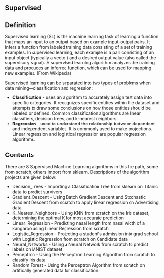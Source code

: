 ## Supervised
## Definition 
Supervised learning (SL) is the machine learning task of learning a function that maps an input to an output based on example input-output pairs. It infers a function from labeled training data consisting of a set of training examples. In supervised learning, each example is a pair consisting of an input object (typically a vector) and a desired output value (also called the supervisory signal). A supervised learning algorithm analyzes the training data and produces an inferred function, which can be used for mapping new examples. (From Wikipedia)

Supervised learning can be separated into two types of problems when data mining—classification and regression:

* **Classification** - uses an algorithm to accurately assign test data into specific categories. It recognizes specific entities within the dataset and attempts to draw some conclusions on how those entities should be labeled or defined. Common classification algorithms are linear classifiers, decision trees, and k-nearest neighbors.
* **Regression** - used to understand the relationship between dependent and independent variables. It is commonly used to make projections. Linear regression and logistical regression are popular regression algorithms.

## Contents 
There are 8 Supervised Machine Learning algorithms in this file path, some from scratch, others import from sklearn. Descriptions of the algorithm projects are given below:

- Decision_Trees - Importing a Classification Tree from sklearn on Titanic data to predict survivers 
- Gradient_Descent - Using Batch Gradient Descent and Stochastic Gradient Descent from scratch to apply linear regression on Advertising data 
- K_Nearest_Neighbors - Using KNN from scratch on the Iris dataset, determining the optimal K for most accurate prediction 
- Linear_Regression - Predicting nasal length from nasal width of a kangaroo using Linear Regression from scratch 
- Logistic_Regression - Projecting a student's admission into grad school with Logistic Regression from scratch on Candidate data 
- Neural_Networks - Using a Neural Network from scratch to predict labels on MNIST dataset 
- Perceptron - Using the Perceptron Learning Algorithm from scratch to classify Iris data
- Random Forest - Using the Perceptron  Algorithm from scratch on artifically generated data for classification 
